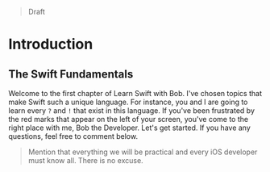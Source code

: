 > Draft

# Introduction

## The Swift Fundamentals
Welcome to the first chapter of Learn Swift with Bob. I've chosen topics that make Swift such a unique language. For instance, you and I are going to learn every `?` and `!` that exist in this language. If you've been frustrated by the red marks that appear on the left of your screen, you've come to the right place with me, Bob the Developer. Let's get started. If you have any questions, feel free to comment below.

> Mention that everything we will be practical and every iOS developer must know all. There is no excuse. 

